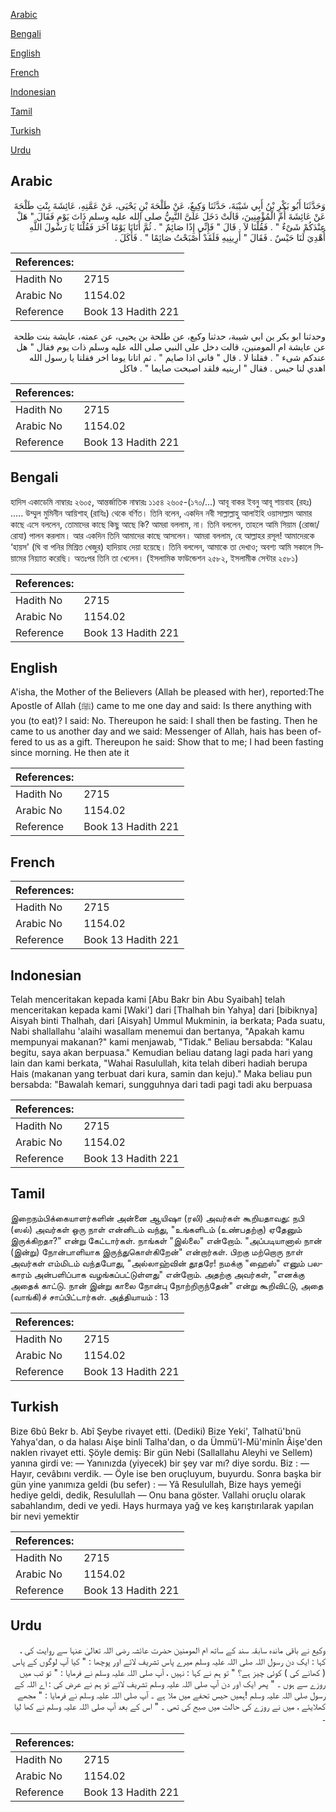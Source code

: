 [Arabic](#arabic)

[Bengali](#bengali)

[English](#english)

[French](#french)

[Indonesian](#indonesian)

[Tamil](#tamil)

[Turkish](#turkish)

[Urdu](#urdu)

## Arabic


<div dir="rtl" lang="ar" style={{fontSize:'larger',backgroundColor:'#f8f9fa',padding:20}}>
وَحَدَّثَنَا أَبُو بَكْرِ بْنُ أَبِي شَيْبَةَ، حَدَّثَنَا وَكِيعٌ، عَنْ طَلْحَةَ بْنِ يَحْيَى، عَنْ عَمَّتِهِ، عَائِشَةَ بِنْتِ طَلْحَةَ عَنْ عَائِشَةَ أُمِّ الْمُؤْمِنِينَ، قَالَتْ دَخَلَ عَلَىَّ النَّبِيُّ صلى الله عليه وسلم ذَاتَ يَوْمٍ فَقَالَ ‏"‏ هَلْ عِنْدَكُمْ شَىْءٌ ‏"‏ ‏.‏ فَقُلْنَا لاَ ‏.‏ قَالَ ‏"‏ فَإِنِّي إِذًا صَائِمٌ ‏"‏ ‏.‏ ثُمَّ أَتَانَا يَوْمًا آخَرَ فَقُلْنَا يَا رَسُولَ اللَّهِ أُهْدِيَ لَنَا حَيْسٌ ‏.‏ فَقَالَ ‏"‏ أَرِينِيهِ فَلَقَدْ أَصْبَحْتُ صَائِمًا ‏"‏ ‏.‏ فَأَكَلَ ‏.‏
</div>
<div style={{backgroundColor:'#f8f9fa',padding:20, marginBottom: 10}}><table> <thead> <tr> <th>References:</th> <th></th> </tr> </thead> <tbody><tr><td>Hadith No</td><td>2715</td></tr><tr><td>Arabic No</td><td>1154.02</td></tr><tr><td>Reference</td><td>Book 13 Hadith 221</td></tr></tbody></table></div>


<div dir="rtl" lang="ar" style={{fontSize:'larger',backgroundColor:'#f8f9fa',padding:20}}>
وحدثنا ابو بكر بن ابي شيبة، حدثنا وكيع، عن طلحة بن يحيى، عن عمته، عايشة بنت طلحة عن عايشة ام المومنين، قالت دخل على النبي صلى الله عليه وسلم ذات يوم فقال " هل عندكم شىء " . فقلنا لا . قال " فاني اذا صايم " . ثم اتانا يوما اخر فقلنا يا رسول الله اهدي لنا حيس . فقال " ارينيه فلقد اصبحت صايما " . فاكل
</div>
<div style={{backgroundColor:'#f8f9fa',padding:20, marginBottom: 10}}><table> <thead> <tr> <th>References:</th> <th></th> </tr> </thead> <tbody><tr><td>Hadith No</td><td>2715</td></tr><tr><td>Arabic No</td><td>1154.02</td></tr><tr><td>Reference</td><td>Book 13 Hadith 221</td></tr></tbody></table></div>

## Bengali


<div dir="ltr" lang="bn" style={{fontSize:'larger',backgroundColor:'#f8f9fa',padding:20}}>
হাদিস একাডেমি নাম্বারঃ ২৬০৫, আন্তর্জাতিক নাম্বারঃ ১১৫৪ ২৬০৫-(১৭০/...) আবূ বাকর ইবনু আবূ শায়বাহ (রহঃ) ..... উম্মুল মুমিনীন আয়িশাহ্ (রাযিঃ) থেকে বর্ণিত। তিনি বলেন, একদিন নবী সাল্লাল্লাহু আলাইহি ওয়াসাল্লাম আমার কাছে এসে বললেন, তোমাদের কাছে কিছু আছে কি? আমরা বললাম, না। তিনি বললেন, তাহলে আমি সিয়াম (রোজা/রোযা) পালন করলাম। আর একদিন তিনি আমাদের কাছে আসলেন। আমরা বললাম, হে আল্লাহর রসূল! আমাদেরকে ‘হায়স' (ঘি বা পনির মিশ্রিত খেজুর) হাদিয়াহ দেয়া হয়েছে। তিনি বললেন, আমাকে তা দেখাও; অবশ্য আমি সকালে সিয়ামের নিয়্যাত করেছি। অতঃপর তিনি তা খেলেন। (ইসলামিক ফাউন্ডেশন ২৫৮২, ইসলামীক সেন্টার ২৫৮১)
</div>
<div style={{backgroundColor:'#f8f9fa',padding:20, marginBottom: 10}}><table> <thead> <tr> <th>References:</th> <th></th> </tr> </thead> <tbody><tr><td>Hadith No</td><td>2715</td></tr><tr><td>Arabic No</td><td>1154.02</td></tr><tr><td>Reference</td><td>Book 13 Hadith 221</td></tr></tbody></table></div>

## English


<div dir="ltr" lang="en" style={{fontSize:'larger',backgroundColor:'#f8f9fa',padding:20}}>
A'isha, the Mother of the Believers (Allah be pleased with her), reported:The Apostle of Allah (ﷺ) came to me one day and said: Is there anything with you (to eat)? I said: No. Thereupon he said: I shall then be fasting. Then he came to us another day and we said: Messenger of Allah, hais has been offered to us as a gift. Thereupon he said: Show that to me; I had been fasting since morning. He then ate it
</div>
<div style={{backgroundColor:'#f8f9fa',padding:20, marginBottom: 10}}><table> <thead> <tr> <th>References:</th> <th></th> </tr> </thead> <tbody><tr><td>Hadith No</td><td>2715</td></tr><tr><td>Arabic No</td><td>1154.02</td></tr><tr><td>Reference</td><td>Book 13 Hadith 221</td></tr></tbody></table></div>

## French


<div dir="ltr" lang="fr" style={{fontSize:'larger',backgroundColor:'#f8f9fa',padding:20}}>

</div>
<div style={{backgroundColor:'#f8f9fa',padding:20, marginBottom: 10}}><table> <thead> <tr> <th>References:</th> <th></th> </tr> </thead> <tbody><tr><td>Hadith No</td><td>2715</td></tr><tr><td>Arabic No</td><td>1154.02</td></tr><tr><td>Reference</td><td>Book 13 Hadith 221</td></tr></tbody></table></div>

## Indonesian


<div dir="ltr" lang="id" style={{fontSize:'larger',backgroundColor:'#f8f9fa',padding:20}}>
Telah menceritakan kepada kami [Abu Bakr bin Abu Syaibah] telah menceritakan kepada kami [Waki'] dari [Thalhah bin Yahya] dari [bibiknya] Aisyah binti Thalhah, dari [Aisyah] Ummul Mukminin, ia berkata; Pada suatu, Nabi shallallahu 'alaihi wasallam menemui dan bertanya, "Apakah kamu mempunyai makanan?" kami menjawab, "Tidak." Beliau bersabda: "Kalau begitu, saya akan berpuasa." Kemudian beliau datang lagi pada hari yang lain dan kami berkata, "Wahai Rasulullah, kita telah diberi hadiah berupa Hais (makanan yang terbuat dari kura, samin dan keju)." Maka beliau pun bersabda: "Bawalah kemari, sungguhnya dari tadi pagi tadi aku berpuasa
</div>
<div style={{backgroundColor:'#f8f9fa',padding:20, marginBottom: 10}}><table> <thead> <tr> <th>References:</th> <th></th> </tr> </thead> <tbody><tr><td>Hadith No</td><td>2715</td></tr><tr><td>Arabic No</td><td>1154.02</td></tr><tr><td>Reference</td><td>Book 13 Hadith 221</td></tr></tbody></table></div>

## Tamil


<div dir="ltr" lang="ta" style={{fontSize:'larger',backgroundColor:'#f8f9fa',padding:20}}>
இறைநம்பிக்கையாளர்களின் அன்னை ஆயிஷா (ரலி) அவர்கள் கூறியதாவது: நபி (ஸல்) அவர்கள் ஒரு நாள் என்னிடம் வந்து, "உங்களிடம் (உண்பதற்கு) ஏதேனும் இருக்கிறதா?" என்று கேட்டார்கள். நாங்கள் "இல்லை" என்றோம். "அப்படியானால் நான் (இன்று) நோன்பாளியாக இருந்துகொள்கிறேன்" என்றார்கள். பிறகு மற்றொரு நாள் அவர்கள் எம்மிடம் வந்தபோது, "அல்லாஹ்வின் தூதரே! நமக்கு "ஹைஸ்" எனும் பலகாரம் அன்பளிப்பாக வழங்கப்பட்டுள்ளது" என்றோம். அதற்கு அவர்கள், "எனக்கு அதைக் காட்டு. நான் இன்று காலை நோன்பு நோற்றிருந்தேன்" என்று கூறிவிட்டு, அதை (வாங்கி)ச் சாப்பிட்டார்கள். அத்தியாயம் : 13
</div>
<div style={{backgroundColor:'#f8f9fa',padding:20, marginBottom: 10}}><table> <thead> <tr> <th>References:</th> <th></th> </tr> </thead> <tbody><tr><td>Hadith No</td><td>2715</td></tr><tr><td>Arabic No</td><td>1154.02</td></tr><tr><td>Reference</td><td>Book 13 Hadith 221</td></tr></tbody></table></div>

## Turkish


<div dir="ltr" lang="tr" style={{fontSize:'larger',backgroundColor:'#f8f9fa',padding:20}}>
Bize 6bû Bekr b. Abî Şeybe rivayet etti. (Dediki) Bize Yeki', Talhatü'bnü Yahya'dan, o da halası Aişe binli Talha'dan, o da Ümmü'l-Mü'minîn Âişe'den naklen rivayet etti. Şöyle demiş: Bir gün Nebi (Sallallahu Aleyhi ve Sellem) yanına girdi ve: — Yanınızda (yiyecek) bir şey var mı? diye sordu. Biz : — Hayır, cevâbını verdik. — Öyle ise ben oruçluyum, buyurdu. Sonra başka bir gün yine yanımıza geldi (bu sefer) : — Yâ Resulullah, Bize hays yemeği hediye geldi, dedik, Resulullah — Onu bana göster. Vallahi oruçlu olarak sabahlandım, dedi ve yedi. Hays hurmaya yağ ve keş karıştırılarak yapılan bir nevi yemektir
</div>
<div style={{backgroundColor:'#f8f9fa',padding:20, marginBottom: 10}}><table> <thead> <tr> <th>References:</th> <th></th> </tr> </thead> <tbody><tr><td>Hadith No</td><td>2715</td></tr><tr><td>Arabic No</td><td>1154.02</td></tr><tr><td>Reference</td><td>Book 13 Hadith 221</td></tr></tbody></table></div>

## Urdu


<div dir="rtl" lang="ur" style={{fontSize:'larger',backgroundColor:'#f8f9fa',padding:20}}>
وکیع نے باقی ماندہ سابقہ سند کے ساتھ ام المومنین حضرت عائشہ رضی اللہ تعالیٰ عنہا سے روایت کی ، کہا : ایک دن رسول اللہ صلی اللہ علیہ وسلم میرے پاس تشریف لائے اور پوچھا : " کیا آپ لوگوں کے پاس ( کھانے کی ) کوئی چیز ہے؟ " تو ہم نے کہا : نہیں ، آپ صلی اللہ علیہ وسلم نے فرمایا : " تو تب میں روزے سے ہوں ۔ " پھر ایک اور دن آپ صلی اللہ علیہ وسلم تشریف لائے تو ہم نے عرض کی : اے اللہ کے رسول صلی اللہ علیہ وسلم !ہمیں حیس تحفے میں ملا ہے ۔ آپ صلی اللہ علیہ وسلم نے فرمایا : " مجھے کھلایئے ، میں نے روزے کی حالت میں صبح کی تھی ۔ " اس کے بعد آپ صلی اللہ علیہ وسلم نے کھا لیا ۔
</div>
<div style={{backgroundColor:'#f8f9fa',padding:20, marginBottom: 10}}><table> <thead> <tr> <th>References:</th> <th></th> </tr> </thead> <tbody><tr><td>Hadith No</td><td>2715</td></tr><tr><td>Arabic No</td><td>1154.02</td></tr><tr><td>Reference</td><td>Book 13 Hadith 221</td></tr></tbody></table></div>